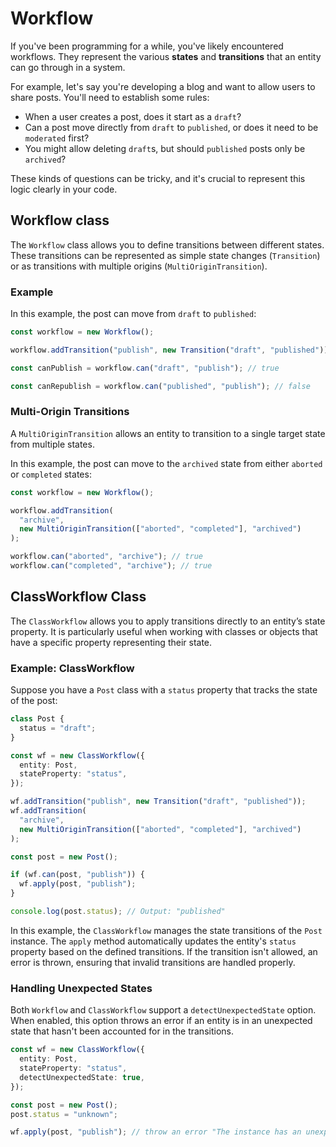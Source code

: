 # Workflow

If you've been programming for a while, you've likely encountered workflows. They represent the various **states** and **transitions** that an entity can go through in a system.

For example, let's say you're developing a blog and want to allow users to share posts. You'll need to establish some rules:

- When a user creates a post, does it start as a `draft`?
- Can a post move directly from `draft` to `published`, or does it need to be `moderated` first?
- You might allow deleting `draft`s, but should `published` posts only be `archived`?

These kinds of questions can be tricky, and it's crucial to represent this logic clearly in your code.

## Workflow class

The `Workflow` class allows you to define transitions between different states. These transitions can be represented as simple state changes (`Transition`) or as transitions with multiple origins (`MultiOriginTransition`).

### Example

In this example, the post can move from `draft` to `published`:
```ts
const workflow = new Workflow();

workflow.addTransition("publish", new Transition("draft", "published"));

const canPublish = workflow.can("draft", "publish"); // true
```

```ts
const canRepublish = workflow.can("published", "publish"); // false
```

### Multi-Origin Transitions

A `MultiOriginTransition` allows an entity to transition to a single target state from multiple states.

In this example, the post can move to the `archived` state from either `aborted` or `completed` states:
```ts
const workflow = new Workflow();

workflow.addTransition(
  "archive",
  new MultiOriginTransition(["aborted", "completed"], "archived")
);

workflow.can("aborted", "archive"); // true
workflow.can("completed", "archive"); // true
```

## ClassWorkflow Class

The `ClassWorkflow` allows you to apply transitions directly to an entity’s state property. It is particularly useful when working with classes or objects that have a specific property representing their state.

### Example: ClassWorkflow

Suppose you have a `Post` class with a `status` property that tracks the state of the post:

```ts
class Post {
  status = "draft";
}

const wf = new ClassWorkflow({
  entity: Post,
  stateProperty: "status",
});

wf.addTransition("publish", new Transition("draft", "published"));
wf.addTransition(
  "archive",
  new MultiOriginTransition(["aborted", "completed"], "archived")
);

const post = new Post();

if (wf.can(post, "publish")) {
  wf.apply(post, "publish");
}

console.log(post.status); // Output: "published"
```

In this example, the `ClassWorkflow` manages the state transitions of the `Post` instance. The `apply` method automatically updates the entity's `status` property based on the defined transitions. If the transition isn't allowed, an error is thrown, ensuring that invalid transitions are handled properly.

### Handling Unexpected States

Both `Workflow` and `ClassWorkflow` support a `detectUnexpectedState` option. When enabled, this option throws an error if an entity is in an unexpected state that hasn't been accounted for in the transitions.

```ts
const wf = new ClassWorkflow({
  entity: Post,
  stateProperty: "status",
  detectUnexpectedState: true,
});

const post = new Post();
post.status = "unknown";

wf.apply(post, "publish"); // throw an error "The instance has an unexpected state 'unknown'"
```
